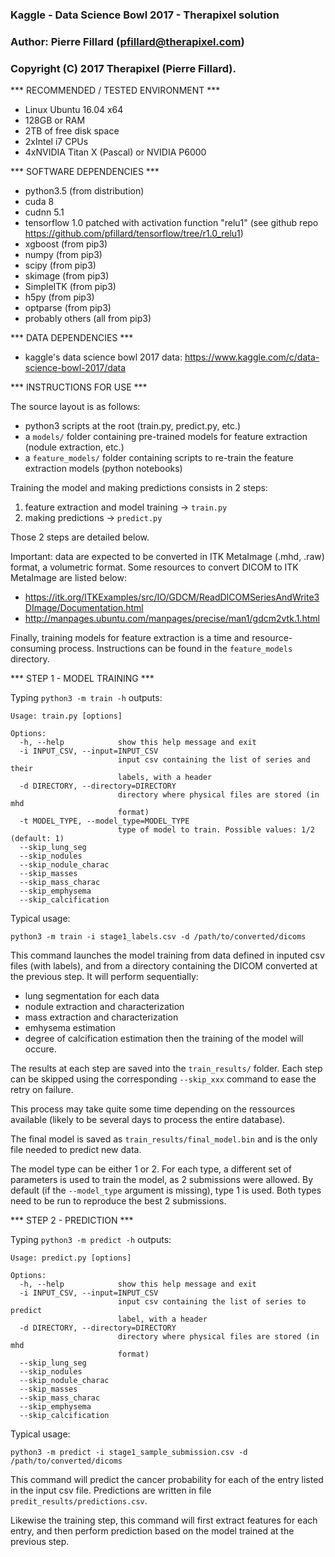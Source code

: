 ### Kaggle - Data Science Bowl 2017 - Therapixel solution
### Author: Pierre Fillard (pfillard@therapixel.com)
### Copyright (C) 2017 Therapixel (Pierre Fillard).



*** RECOMMENDED / TESTED ENVIRONMENT ***
- Linux Ubuntu 16.04 x64
- 128GB or RAM
- 2TB of free disk space
- 2xIntel i7 CPUs
- 4xNVIDIA Titan X (Pascal) or NVIDIA P6000



*** SOFTWARE DEPENDENCIES ***
- python3.5 (from distribution)
- cuda 8
- cudnn 5.1
- tensorflow 1.0 patched with activation function "relu1" (see github repo https://github.com/pfillard/tensorflow/tree/r1.0_relu1)
- xgboost (from pip3)
- numpy (from pip3)
- scipy (from pip3)
- skimage (from pip3)
- SimpleITK (from pip3)
- h5py (from pip3)
- optparse (from pip3)
- probably others (all from pip3)



*** DATA DEPENDENCIES ***
- kaggle's data science bowl 2017 data: https://www.kaggle.com/c/data-science-bowl-2017/data


*** INSTRUCTIONS FOR USE ***

The source layout is as follows:
- python3 scripts at the root (train.py, predict.py, etc.)
- a `models/` folder containing pre-trained models for feature extraction (nodule extraction, etc.)
- a `feature_models/` folder containing scripts to re-train the feature extraction models (python notebooks)


Training the model and making predictions consists in 2 steps:
 1. feature extraction and model training -> `train.py`
 2. making predictions -> `predict.py`

Those 2 steps are detailed below.

Important: data are expected to be converted in ITK MetaImage (.mhd, .raw) format, a volumetric format. 
Some resources to convert DICOM to ITK MetaImage are listed below:
- https://itk.org/ITKExamples/src/IO/GDCM/ReadDICOMSeriesAndWrite3DImage/Documentation.html
- http://manpages.ubuntu.com/manpages/precise/man1/gdcm2vtk.1.html

Finally, training models for feature extraction is a time and resource-consuming process. Instructions can be found in the `feature_models` directory.



*** STEP 1 - MODEL TRAINING ***

Typing `python3 -m train -h` outputs:

    Usage: train.py [options]
    
    Options:
      -h, --help            show this help message and exit
      -i INPUT_CSV, --input=INPUT_CSV
                            input csv containing the list of series and their
                            labels, with a header
      -d DIRECTORY, --directory=DIRECTORY
                            directory where physical files are stored (in mhd
                            format)
      -t MODEL_TYPE, --model_type=MODEL_TYPE
                            type of model to train. Possible values: 1/2 (default: 1)
      --skip_lung_seg
      --skip_nodules
      --skip_nodule_charac
      --skip_masses
      --skip_mass_charac
      --skip_emphysema
      --skip_calcification


Typical usage:

    python3 -m train -i stage1_labels.csv -d /path/to/converted/dicoms
    
    
This command launches the model training from data defined in inputed csv files (with labels), and from a directory containing the DICOM converted at the previous step. It will perform sequentially:
- lung segmentation for each data
- nodule extraction and characterization
- mass extraction and characterization
- emhysema estimation
- degree of calcification estimation
then the training of the model will occure.

The results at each step are saved into the `train_results/` folder. Each step can be skipped using the
corresponding `--skip_xxx` command to ease the retry on failure.

This process may take quite some time depending on the ressources available (likely to be several days to process the entire database).

The final model is saved as `train_results/final_model.bin` and is the only file needed to predict new data.

The model type can be either 1 or 2. For each type, a different set of parameters is used to train the model, as 2 submissions were allowed. By default (if the `--model_type` argument is missing), type 1 is used. Both types need to be run to reproduce the best 2 submissions.



*** STEP 2 - PREDICTION ***

Typing `python3 -m predict -h` outputs:

    Usage: predict.py [options]

    Options:
      -h, --help            show this help message and exit
      -i INPUT_CSV, --input=INPUT_CSV
                            input csv containing the list of series to predict
                            label, with a header
      -d DIRECTORY, --directory=DIRECTORY
                            directory where physical files are stored (in mhd
                            format)
      --skip_lung_seg
      --skip_nodules
      --skip_nodule_charac
      --skip_masses
      --skip_mass_charac
      --skip_emphysema
      --skip_calcification


Typical usage:

    python3 -m predict -i stage1_sample_submission.csv -d /path/to/converted/dicoms
    
    
This command will predict the cancer probability for each of the entry listed in the input csv file. Predictions are written in file `predit_results/predictions.csv`.

Likewise the training step, this command will first extract features for each entry, and then perform prediction based on the model trained at the previous step.
